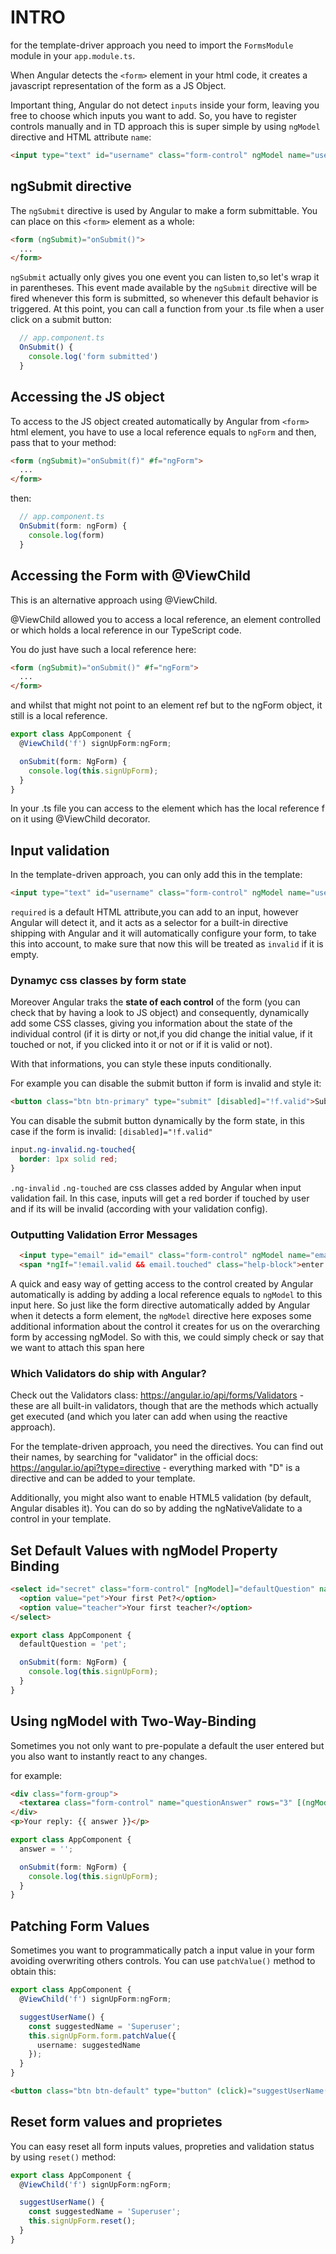 # INTRO
for the template-driver approach you need to import the `FormsModule` module in your `app.module.ts`.

When Angular detects the `<form>` element in your html code, it creates a javascript representation of the form as a JS Object.

Important thing, Angular do not detect `inputs` inside your form, leaving you free to choose which inputs you want to add.
So, you have to register controls manually and in TD approach this is super simple by using `ngModel` directive and HTML attribute `name`:

```html
<input type="text" id="username" class="form-control" ngModel name="username">
```

## ngSubmit directive
The `ngSubmit` directive is used by Angular to make a form submittable.
You can place on this `<form>` element as a whole:

```html
<form (ngSubmit)="onSubmit()">
  ...
</form>
```

`ngSubmit` actually only gives you one event you can listen to,so let's wrap it in parentheses.
This event made available by the `ngSubmit` directive will be fired whenever this form is submitted, so whenever this default behavior is triggered.
At this point, you can call a function from your .ts file when a user click on a submit button:

```typescript
  // app.component.ts
  OnSubmit() {
    console.log('form submitted')
  }
```

## Accessing the JS object
To access to the JS object created automatically by Angular from `<form>` html element, you have to use a local reference equals to `ngForm` and then, pass that to your method:

```html
<form (ngSubmit)="onSubmit(f)" #f="ngForm">
  ...
</form>
```

then:

```typescript
  // app.component.ts
  OnSubmit(form: ngForm) {
    console.log(form)
  }
```

## Accessing the Form with @ViewChild
This is an alternative approach using @ViewChild.

@ViewChild allowed you to access a local reference, an element controlled or which holds a local reference in our TypeScript code.

You do just have such a local reference here:

```html
<form (ngSubmit)="onSubmit()" #f="ngForm">
  ...
</form>
```
and whilst that might not point to an element ref but to the ngForm object, it still is a local reference.

```typescript
export class AppComponent {
  @ViewChild('f') signUpForm:ngForm;

  onSubmit(form: NgForm) {
    console.log(this.signUpForm);
  }
}
```
In your .ts file you can access to the element which has the local reference f on it using @ViewChild decorator.

## Input validation
In the template-driven approach, you can only add this in the template:

```html
<input type="text" id="username" class="form-control" ngModel name="username" required >
```

`required` is a default HTML attribute,you can add to an input, however Angular will detect it,
and it acts as a selector for a built-in directive shipping with Angular and it will automatically configure
your form, to take this into account, to make sure that now this will be treated as `invalid` if it is empty.

### Dynamyc css classes by form state
Moreover Angular traks the **state of each control** of the form (you can check that by having a look to JS object) 
and consequently, dynamically add some CSS classes, giving you information about the state of the individual control (if it is dirty or not,if you did change the initial value, if it touched or not, if you clicked into it or not or if it is valid or not).

With that informations, you can style these inputs conditionally.

For example you can disable the submit button if form is invalid and style it:

```html
<button class="btn btn-primary" type="submit" [disabled]="!f.valid">Submit</button>
```
You can disable the submit button dynamically by the form state, in this case if the form is invalid: `[disabled]="!f.valid"`
```css
input.ng-invalid.ng-touched{
  border: 1px solid red;
}
```
`.ng-invalid` `.ng-touched` are css classes added by Angular when input validation fail. In this case, inputs will get a red  border if touched by user and if its will be invalid (according with your validation config).

### Outputting Validation Error Messages

```html
  <input type="email" id="email" class="form-control" ngModel name="email" required email #email="ngModel">
  <span *ngIf="!email.valid && email.touched" class="help-block">enter a valid email address</span>
```
A quick and easy way of getting access to the control created by Angular automatically is adding by adding a local reference equals to `ngModel` to this input here.
So just like the form directive automatically added by Angular when it detects a form element, the
`ngModel` directive here exposes some additional information about the control it creates for us on the overarching form by accessing ngModel.
So with this, we could simply check or say that we want to attach this span here

### Which Validators do ship with Angular? 
Check out the Validators class: <https://angular.io/api/forms/Validators> - these are all built-in validators, though that are the methods which actually get executed (and which you later can add when using the reactive approach).

For the template-driven approach, you need the directives. You can find out their names, by searching for "validator" in the official docs: <https://angular.io/api?type=directive> - everything marked with "D" is a directive and can be added to your template.

Additionally, you might also want to enable HTML5 validation (by default, Angular disables it). You can do so by adding the ngNativeValidate  to a control in your template.

## Set Default Values with ngModel Property Binding

```html
<select id="secret" class="form-control" [ngModel]="defaultQuestion" name="secret">
  <option value="pet">Your first Pet?</option>
  <option value="teacher">Your first teacher?</option>
</select>
```
```typescript
export class AppComponent {
  defaultQuestion = 'pet';

  onSubmit(form: NgForm) {
    console.log(this.signUpForm);
  }
}
```

## Using ngModel with Two-Way-Binding
Sometimes you not only want to pre-populate a default the user entered but you also want to instantly react to any changes.

for example:

```html
<div class="form-group">
  <textarea class="form-control" name="questionAnswer" rows="3" [(ngModel)]="answer"></textarea>
</div>
<p>Your reply: {{ answer }}</p>
```
```typescript
export class AppComponent {
  answer = '';

  onSubmit(form: NgForm) {
    console.log(this.signUpForm);
  }
}
```

## Patching Form Values
Sometimes you want to programmatically patch a input value in your form avoiding overwriting others controls.
You can use `patchValue()` method to obtain this:

```typescript
export class AppComponent {
  @ViewChild('f') signUpForm:ngForm;

  suggestUserName() {
    const suggestedName = 'Superuser';
    this.signUpForm.form.patchValue({
      username: suggestedName
    });
  }
}
```

```html
<button class="btn btn-default" type="button" (click)="suggestUserName()">Suggest an Username</button>
```

## Reset form values and proprietes
You can easy reset all form inputs values, propreties and validation status by using `reset()` method:

```typescript
export class AppComponent {
  @ViewChild('f') signUpForm:ngForm;

  suggestUserName() {
    const suggestedName = 'Superuser';
    this.signUpForm.reset();
  }
}
```